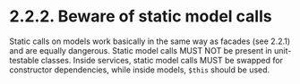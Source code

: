 # 2.2.2. Beware of static model calls

Static calls on models work basically in the same way as facades (see 2.2.1) and are
equally dangerous. Static model calls MUST NOT be present in unit-testable classes.
Inside services, static model calls MUST be swapped for constructor dependencies,
while inside models, `$this` should be used.
